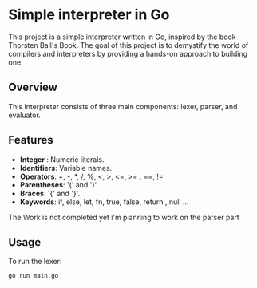# Simple interpreter in Go

This project is a simple interpreter written in Go, inspired by the book Thorsten Ball's Book. The goal of this project is to demystify the world of compilers and interpreters by providing a hands-on approach to building one.

## Overview

This interpreter consists of three main components: lexer, parser, and evaluator.

## Features

- **Integer** : Numeric literals.
- **Identifiers**: Variable names.
- **Operators**: +, -, *, /, %, <, >, <=, >= , ==, !=
- **Parentheses**: '(' and ')'.
- **Braces**: '{' and '}'.
- **Keywords**: if, else, let, fn, true, false, return , null ...

The Work is not completed yet i'm planning to work on the parser part 

## Usage

To run the lexer:

```bash
go run main.go
